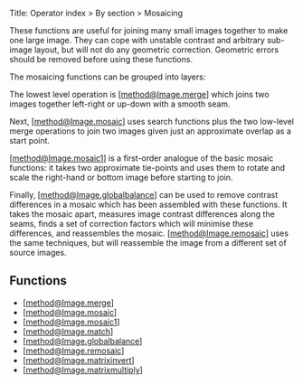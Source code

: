 Title: Operator index > By section > Mosaicing

<!-- libvips/mosaicing -->

These functions are useful for joining many small images together to make one
large image. They can cope with unstable contrast and arbitrary sub-image
layout, but will not do any geometric correction. Geometric errors should be
removed before using these functions.

The mosaicing functions can be grouped into layers:

The lowest level operation is [method@Image.merge] which joins two images
together left-right or up-down with a smooth seam.

Next, [method@Image.mosaic] uses search functions plus the two low-level merge
operations to join two images given just an approximate overlap as a start
point.

[method@Image.mosaic1] is a first-order analogue of the basic mosaic
functions: it takes two approximate tie-points and uses them to rotate and
scale the right-hand or bottom image before starting to join.

Finally, [method@Image.globalbalance] can be used to remove contrast
differences in a mosaic which has been assembled with these functions. It
takes the mosaic apart, measures image contrast differences along the seams,
finds a set of correction factors which will minimise these differences, and
reassembles the mosaic. [method@Image.remosaic] uses the same techniques, but
will reassemble the image from a different set of source images.

## Functions

* [method@Image.merge]
* [method@Image.mosaic]
* [method@Image.mosaic1]
* [method@Image.match]
* [method@Image.globalbalance]
* [method@Image.remosaic]
* [method@Image.matrixinvert]
* [method@Image.matrixmultiply]
